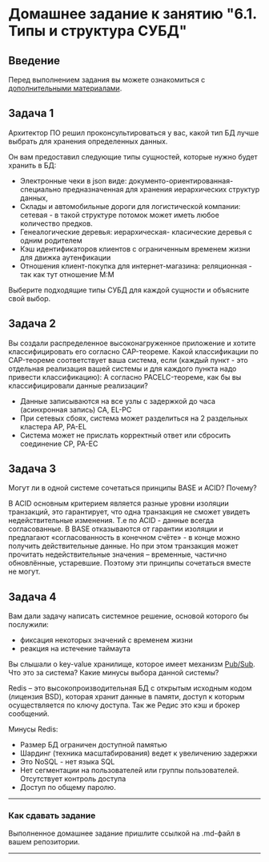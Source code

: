 # Домашнее задание к занятию "6.1. Типы и структура СУБД"

## Введение

Перед выполнением задания вы можете ознакомиться с 
[дополнительными материалами](https://github.com/netology-code/virt-homeworks/tree/master/additional/README.md).

## Задача 1

Архитектор ПО решил проконсультироваться у вас, какой тип БД 
лучше выбрать для хранения определенных данных.

Он вам предоставил следующие типы сущностей, которые нужно будет хранить в БД:

- Электронные чеки в json виде: документо-ориентированная- специально предназначенная для хранения иерархических структур данных,  
- Склады и автомобильные дороги для логистической компании: сетевая - в такой структуре потомок может иметь любое количество предков.
- Генеалогические деревья: иерархическая- класические деревья с одним родителем
- Кэш идентификаторов клиентов с ограниченным временем жизни для движка аутенфикации
- Отношения клиент-покупка для интернет-магазина: реляционная - так как тут отношение М:M

Выберите подходящие типы СУБД для каждой сущности и объясните свой выбор.

## Задача 2

Вы создали распределенное высоконагруженное приложение и хотите классифицировать его согласно 
CAP-теореме. Какой классификации по CAP-теореме соответствует ваша система, если 
(каждый пункт - это отдельная реализация вашей системы и для каждого пункта надо привести классификацию):
А согласно PACELC-теореме, как бы вы классифицировали данные реализации?

- Данные записываются на все узлы с задержкой до часа (асинхронная запись) CA, EL-PC
- При сетевых сбоях, система может разделиться на 2 раздельных кластера AP, PA-EL
- Система может не прислать корректный ответ или сбросить соединение CP, PA-EC

## Задача 3

Могут ли в одной системе сочетаться принципы BASE и ACID? Почему?

В ACID основным критерием является разные уровни изоляции транзакций, это гарантирует, что одна транзакция не сможет увидеть недействительные изменения. Т.е по ACID - данные всегда согласованные. В BASE отказываются от гарантии изоляции и предлагают «согласованность в конечном счёте» - в конце можно получить действительные данные. Но при этом транзакция может прочитать недействительные значения – временные, частично обновлённые, устаревшие. Поэтому эти принципы сочетаться вместе не могут. 


## Задача 4

Вам дали задачу написать системное решение, основой которого бы послужили:

- фиксация некоторых значений с временем жизни
- реакция на истечение таймаута

Вы слышали о key-value хранилище, которое имеет механизм [Pub/Sub](https://habr.com/ru/post/278237/). 
Что это за система? Какие минусы выбора данной системы?

Redis – это высокопроизводительная БД с открытым исходным кодом (лицензия BSD), которая хранит данные в памяти, доступ к которым осуществляется по ключу доступа. Так же Редис это кэш и брокер сообщений.

Минусы Redis:
* Размер БД ограничен доступной памятью
* Шардинг (техника масштабирования) ведет к увеличению задержки
* Это NoSQL - нет языка SQL
* Нет сегментации на пользователей или группы пользователей. Отсутствует контроль доступа
* Доступ по общему паролю.
---

### Как cдавать задание

Выполненное домашнее задание пришлите ссылкой на .md-файл в вашем репозитории.

---
